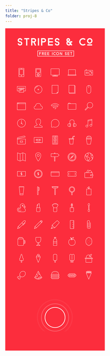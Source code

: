 ```yaml
---
title: "Stripes & Co"
folder: proj-8
---
```


![Stripes & Co](assets/img/work/proj-8/stripes-co-NickZoutendijk.jpg)